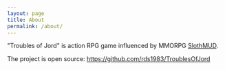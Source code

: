 ```yaml
---
layout: page
title: About
permalink: /about/
---
```


"Troubles of Jord" is action RPG game influenced by MMORPG [SlothMUD](https://www.slothmud.org).

The project is open source: <https://github.com/rds1983/TroublesOfJord>